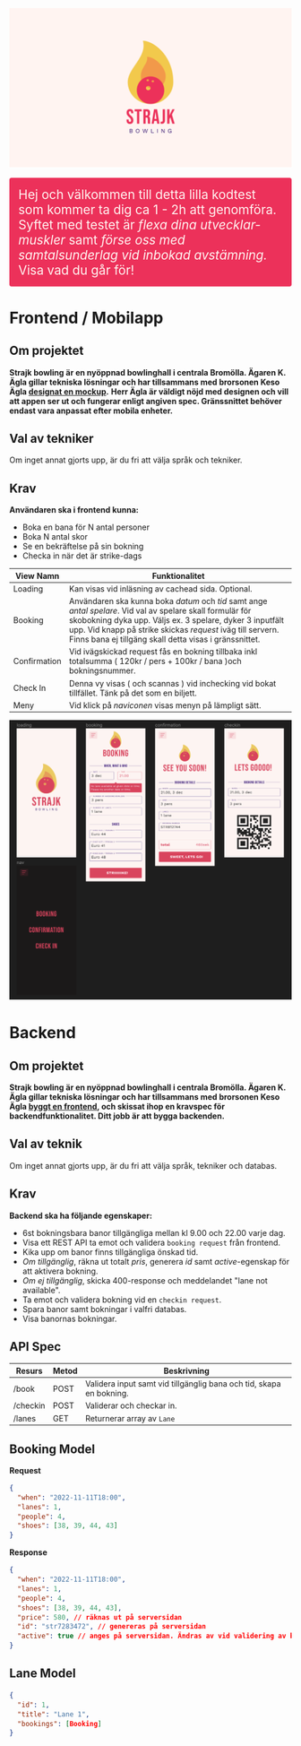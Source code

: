 ![poster](./poster.png)

<section style="padding: 1rem; font-size: 1.4rem; background-color: #EC315A; color: #FFF4F1; border-radius: 4px; margin: 1rem 0;">
Hej och välkommen till detta lilla kodtest som kommer ta dig ca 1 - 2h att genomföra. Syftet med testet är <em>flexa dina utvecklar-muskler</em> samt <em>förse oss med samtalsunderlag vid inbokad avstämning.</em> Visa vad du går för! 
</section>

# Frontend / Mobilapp

## Om projektet

**Strajk bowling är en nyöppnad bowlinghall i centrala Bromölla. Ägaren K. Ägla gillar tekniska lösningar och har tillsammans med brorsonen Keso Ägla [designat en mockup](https://www.figma.com/file/67YvtKEq7iljjXqjGvJRMx/Strajk-1.0?node-id=0%3A1).**
**Herr Ägla är väldigt nöjd med designen och vill att appen ser ut och fungerar enligt angiven spec. Gränssnittet behöver endast vara anpassat efter mobila enheter.**

## Val av tekniker

Om inget annat gjorts upp, är du fri att välja språk och tekniker.

## Krav

**Användaren ska i frontend kunna:**

- Boka en bana för N antal personer
- Boka N antal skor
- Se en bekräftelse på sin bokning
- Checka in när det är strike-dags

| View Namn    | Funktionalitet                                                                                                                                                                                                                                                                                  |
| ------------ | ----------------------------------------------------------------------------------------------------------------------------------------------------------------------------------------------------------------------------------------------------------------------------------------------- |
| Loading      | Kan visas vid inläsning av cachead sida. Optional.                                                                                                                                                                                                                                              |
| Booking      | Användaren ska kunna boka _datum_ och _tid_ samt ange _antal spelare_. Vid val av spelare skall formulär för skobokning dyka upp. Väljs ex. 3 spelare, dyker 3 inputfält upp. Vid knapp på strike skickas _request_ iväg till servern. Finns bana ej tillgäng skall detta visas i gränssnittet. |
| Confirmation | Vid ivägskickad request fås en bokning tillbaka inkl totalsumma ( 120kr / pers + 100kr / bana )och bokningsnummer.                                                                                                                                                                              |
| Check In     | Denna vy visas ( och scannas ) vid inchecking vid bokat tillfället. Tänk på det som en biljett.                                                                                                                                                                                                 |
| Meny         | Vid klick på _naviconen_ visas menyn på lämpligt sätt.                                                                                                                                                                                                                                          |

![screens](./screens.png)

# Backend

## Om projektet

**Strajk bowling är en nyöppnad bowlinghall i centrala Bromölla. Ägaren K. Ägla gillar tekniska lösningar och har tillsammans med brorsonen Keso Ägla [byggt en frontend](https://www.figma.com/file/67YvtKEq7iljjXqjGvJRMx/Strajk-1.0?node-id=0%3A1), och skissat ihop en kravspec för backendfunktionalitet. Ditt jobb är att bygga backenden.**

## Val av teknik

Om inget annat gjorts upp, är du fri att välja språk, tekniker och databas.

## Krav

**Backend ska ha följande egenskaper:**

- 6st bokningsbara banor tillgängliga mellan kl 9.00 och 22.00 varje dag.
- Visa ett REST API ta emot och validera `booking request` från frontend.
- Kika upp om banor finns tillgängliga önskad tid.
- _Om tillgänglig_, räkna ut totalt _pris_, generera _id_ samt _active_-egenskap för att aktivera bokning.
- _Om ej tillgänglig_, skicka 400-response och meddelandet "lane not available".
- Ta emot och validera bokning vid en `checkin request`.
- Spara banor samt bokningar i valfri databas.
- Visa banornas bokningar.

## API Spec

| Resurs   | Metod | Beskrivning                                                         |
| -------- | ----- | ------------------------------------------------------------------- |
| /book    | POST  | Validera input samt vid tillgänglig bana och tid, skapa en bokning. |
| /checkin | POST  | Validerar och checkar in.                                           |
| /lanes   | GET   | Returnerar array av `Lane`                                          |

## Booking Model

**Request**

```json
{
  "when": "2022-11-11T18:00",
  "lanes": 1,
  "people": 4,
  "shoes": [38, 39, 44, 43]
}
```

**Response**

```json
{
  "when": "2022-11-11T18:00",
  "lanes": 1,
  "people": 4,
  "shoes": [38, 39, 44, 43],
  "price": 580, // räknas ut på serversidan
  "id": "str7283472", // genereras på serversidan
  "active": true // anges på serversidan. Ändras av vid validering av bokning ( check in)
}
```

## Lane Model

```json
{
  "id": 1,
  "title": "Lane 1",
  "bookings": [Booking]
}
```
